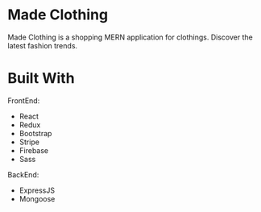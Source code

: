 # Made Clothing
Made Clothing is a shopping MERN application for clothings.
Discover the latest fashion trends.

# Built With

FrontEnd:

* React
* Redux
* Bootstrap
* Stripe
* Firebase
* Sass

BackEnd:

* ExpressJS
* Mongoose